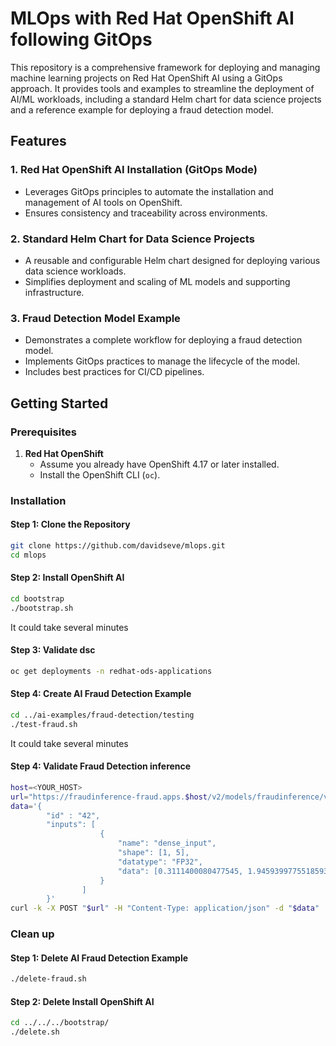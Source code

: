 # MLOps with Red Hat OpenShift AI following GitOps

This repository is a comprehensive framework for deploying and managing machine learning projects on Red Hat OpenShift AI using a GitOps approach. It provides tools and examples to streamline the deployment of AI/ML workloads, including a standard Helm chart for data science projects and a reference example for deploying a fraud detection model.

## Features

### 1. Red Hat OpenShift AI Installation (GitOps Mode)
- Leverages GitOps principles to automate the installation and management of AI tools on OpenShift.
- Ensures consistency and traceability across environments.

### 2. Standard Helm Chart for Data Science Projects
- A reusable and configurable Helm chart designed for deploying various data science workloads.
- Simplifies deployment and scaling of ML models and supporting infrastructure.

### 3. Fraud Detection Model Example
- Demonstrates a complete workflow for deploying a fraud detection model.
- Implements GitOps practices to manage the lifecycle of the model.
- Includes best practices for CI/CD pipelines.

## Getting Started

### Prerequisites

1. **Red Hat OpenShift**
   - Assume you already have OpenShift 4.17 or later installed.
   - Install the OpenShift CLI (`oc`).

### Installation

#### Step 1: Clone the Repository
```bash
git clone https://github.com/davidseve/mlops.git
cd mlops
```

#### Step 2: Install OpenShift AI 
```bash
cd bootstrap
./bootstrap.sh
```
It could take several minutes

#### Step 3: Validate dsc
```bash
oc get deployments -n redhat-ods-applications
```

#### Step 4: Create AI Fraud Detection Example
```bash
cd ../ai-examples/fraud-detection/testing
./test-fraud.sh
```
It could take several minutes

#### Step 4: Validate Fraud Detection inference
```bash
host=<YOUR_HOST>
url="https://fraudinference-fraud.apps.$host/v2/models/fraudinference/versions/1/infer" 
data='{
        "id" : "42",
        "inputs": [
                    {
                        "name": "dense_input",
                        "shape": [1, 5],
                        "datatype": "FP32",
                        "data": [0.3111400080477545, 1.9459399775518593, 1.0, 0.0, 0.0]
                    }
                ]
        }'
curl -k -X POST "$url" -H "Content-Type: application/json" -d "$data"

```

### Clean up


#### Step 1: Delete AI Fraud Detection Example
```bash
./delete-fraud.sh
```

#### Step 2: Delete Install OpenShift AI
```bash
cd ../../../bootstrap/
./delete.sh
```